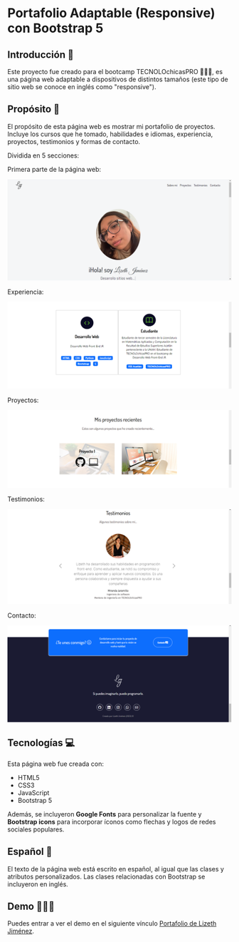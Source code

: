 # Portafolio Adaptable (Responsive) con Bootstrap 5
## Introducción 📖
Este proyecto fue creado para el bootcamp TECNOLOchicasPRO 👩🏽‍💻, es una página web adaptable a dispositivos de distintos tamaños (este tipo de sitio web se conoce en inglés como "responsive"). 
## Propósito 📝
El propósito de esta página web es mostrar mi portafolio de proyectos. Incluye los cursos que he tomado, habilidades e idiomas, experiencia, proyectos, testimonios y formas de contacto. 

Dividida en 5 secciones:

Primera parte de la página web:

![Primera parte de la página web](imagenes/Primera-parte.png)

Experiencia:

![Experiencia](imagenes/Experiencia.png)

Proyectos:

![Proyectos](imagenes/Proyectos.png)

Testimonios:

![Testimonios](imagenes/Testimonios.png)

Contacto:

![Contacto](imagenes/Contactos.png)

## Tecnologías 💻

Esta página web fue creada con:

* HTML5
* CSS3
* JavaScript 
* Bootstrap 5

Además, se incluyeron **Google Fonts** para personalizar la fuente y **Bootstrap icons** para incorporar íconos como flechas y logos de redes sociales populares. 

## Español 💬

El texto de la página web está escrito en español, al igual que las clases y atributos personalizados. Las clases relacionadas con Bootstrap se incluyeron en inglés.

## Demo 👩🏽‍💻
Puedes entrar a ver el demo en el siguiente vínculo [Portafolio de Lizeth Jiménez](https://portafolio-lizeth-jimenez.netlify.app/).




